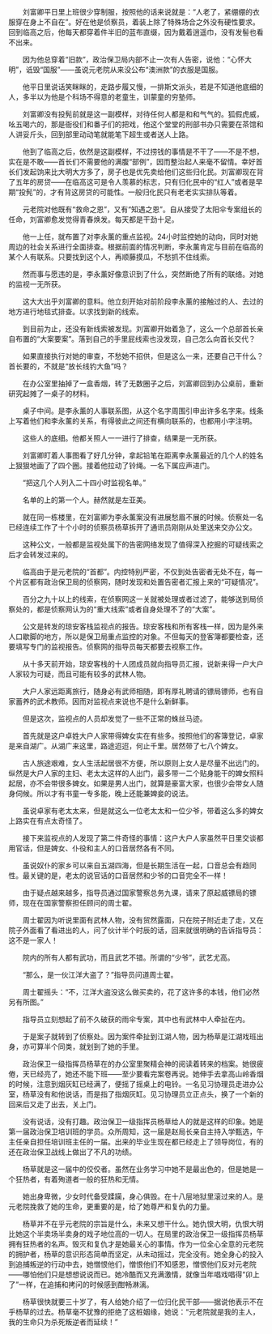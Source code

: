 　　刘富卿平日里上班很少穿制服，按照他的话来说就是：“人老了，紧绷绷的衣服穿在身上不自在”。好在他是侦察员，着装上除了特殊场合之外没有硬性要求。回到临高之后，他每天都穿着件半旧的蓝布直缀，因为戴着逍遥巾，没有发髻也看不出来。

　　因为他总穿着“旧款”，政治保卫局内部不止一次有人告密，说他：“心怀大明”，诋毁“国服”——虽说元老院从来没公布“澳洲款”的衣服是国服。

　　他平日里说话笑眯眯的，走路步履又慢，一排斯文派头，若是不知道他底细的人，多半以为他是个科场不得意的老童生，训蒙童的穷塾师。

　　刘富卿没有投髡前就是这一副模样，对待任何人都是和和气气的。狐假虎威，吆五喝六的，那是衙役们和番子们的把戏，他这个堂堂的刑部书办只需要在茶馆和人讲妥斤头，回到部里动动笔就能笔下超生或者送人上路。

　　他到了临高之后，依然是这副模样，不过捞钱的事情是不干了——不是不想，实在是不敢——首长们不需要他的满腹“部例”，因而整治起人来毫不留情。幸好首长们发起饷来比大明大方多了，房子也是优先卖给他们这些归化民。刘富卿现在背了五年的房贷——在临高这可是令人羡慕的标志，只有归化民中的“红人”或者是早期“投髡”的，才有背这房贷的可能性。一般归化民只有老老实实排队等着。

　　元老院对他既有“救命之恩”，又有“知遇之恩”。自从接受了太阳伞专案组长的任命，刘富卿愈发觉得青春焕发。每天都是干劲十足。

　　他一上任，就布置了对李永薰的重点监视。24小时监控她的动向，同时对她周边的社会关系进行全面排查。根据前面的情况判断，李永薰肯定与目前在临高的某个人有联系。只要找到这个人，再顺藤摸瓜，不愁抓不住线索。

　　然而事与愿违的是，李永薰好像意识到了什么，突然断绝了所有的联络。对她的监视一无所获。

　　这大大出乎刘富卿的意料。他立刻开始对前阶段李永薰的接触过的人、去过的地方进行地毯式排查。以求找到新的线索。

　　到目前为止，还没有新线索被发现。刘富卿开始着急了，这么一个总部首长亲自布置的“大案要案”。落到自己的手里屁线索也没发现，自己怎么向首长交代？

　　如果直接执行对她的审查，不愁她不招供，但是这么一来，还要自己干什么？首长要的，不就是“放长线钓大鱼”吗？

　　在办公室里抽掉了一盒香烟，转了无数圈子之后，刘富卿回到办公桌前，重新研究起摊了一桌子的材料。

　　桌子中间。是李永薰的人事联系图，从这个名字周围引申出许多名字来。线条上写着他们和李永薰的关系，有得彼此之间还有横向联系的，也都用小字注明。

　　这些人的底细。他都关照人一一进行了排查，结果是一无所获。

　　刘富卿盯着人事图看了好几分钟，拿起铅笔在距离李永薰最近的几个人的姓名上狠狠地画了了四个圈。接着他拉动了铃绳。一名下属应声进门。

　　“把这几个人列入二十四小时监视名单。”

　　名单的上的第一个人。赫然就是左亚美。

　　就在同一栋楼里，在刘富卿为李永薰案没有进展愁眉不展的时候。侦察处一名已经连续工作了十个小时的侦察员杨草拆开了通讯员刚刚从处里送来交办公文。

　　这种公文，一般都是监视处属下的告密网络发现了值得深入挖掘的可疑线索之后才会转发过来的。

　　临高由于是元老院的“首都”。内控特别严密，不仅到处告密者无处不在，每一个片区都有政治保卫局的侦察网，随时发现和处置告密者汇报上来的“可疑情况”。

　　百分之九十以上的线索，在侦察网这一关就被处理或者过滤了，能够送到局侦察处的，都是侦察网认为的“重大线索”或者自身处理不了的“大案”。

　　公文是转发的琼安客栈监视点的报告。琼安客栈和所有客栈一样，因为是外来人口歇脚的地方，所以是保卫局重点监控的对象。不但每天的登客簿都要检查，还要填写专门的监视报告。侦察网的指导员每天都要去视察工作。

　　从十多天前开始，琼安客栈的十人团成员就向指导员汇报，说新来得一户大户人家较为可疑，而且可能有较多的武林人物。

　　大户人家远距离旅行，随身必有武师相随，即有厚礼聘请的镖局镖师，也有自家蓄养的武术教师。因而对监视点来说也不是什么新鲜事。

　　但是这次，监视点的人员却发觉了一些不正常的蛛丝马迹。

　　首先就是这户卓姓大户人家带得婢女实在有些多。按照他们的客簿登记，卓家是来自湖广。从湖广来这里，路途迢迢，何止千里。居然带了七八个婢女。

　　古人旅途艰难，女人生活起居很不方便，所以原则上女人是尽量不出远门的。纵然是大户人家的主妇、老太太这样的人出门，最多带一二个贴身能干的婢女照料起居，亦不会带很多婢女。如果是男人出门，就算是豪富大家，也很少会带女人随身伺候。所以才有书童一专多能，晚上还能兼婢妾的说法。

　　虽说卓家有老太太来，但是就这么一位老太太和一位少爷，带着这么多的婢女上路实在有点太奇怪了。

　　接下来监视点的人发现了第二件奇怪的事情：这户大户人家虽然平日里交谈都用官话，但是婢女、仆役和主人的口音居然各有不同。

　　虽说奴仆的家乡可以来自五湖四海，但是长期生活在一起，口音总会有趋同性。最关键的是，老太的说官话的口音居然和少爷的口音完全不一样！

　　由于疑点越来越多，指导员通过国家警察总务九课，请来了原起威镖局的镖师，现在在国家警察担任顾问的周士翟。

　　周士翟因为听说里面有武林人物，没有贸然露面，只在院子附近走了走，又在院子外面看了看进出的人，问了伙计半个时辰的话，回来就很明确的告诉指导员：这不是一家人！

　　院内的所有人都有武功，而且武艺不错。所谓的“少爷”，武艺尤高。

　　“那么，是一伙江洋大盗了？”指导员问道周士翟。

　　周士翟摇头：“不，江洋大盗没这么做买卖的，花了这许多的本钱，他们必然另有所图。”

　　指导员立刻想起了前不久破获的雨伞专案，其中也有武林中人牵扯在内。

　　于是案子就转到了侦察处。因为案件牵扯到江湖人物，因为杨草是江湖戏班出身，亦可算半个同类，就划到了她的手里。

　　政治保卫一级指挥员杨草在的办公室里聚精会神的阅读着转来的档案。她很疲倦，天已经亮了，她还不能下班——至少要看完案卷再说。她伸手去拿高山岭香烟的时候，注意到烟灰缸已经满了，便摇了摇桌上的电铃。一名见习协理员走进办公室，杨草没有和他说话，而是指了指烟灰缸。见习协理员立正点头，换了一个新的回来后又走了出去，关上门。

　　没有说话，没有打趣。政治保卫一级指挥员杨草给人的就是这样的印象。她是第一届政治保卫培训班的学员。众所周知，这一届是赵局长亲自主持入学甄选，午主任亲自担任培训班主任的一届。出来的毕业生现在都已经走上了领导岗位，有的还在政治保卫战线上做出了不凡的功绩。

　　杨草就是这一届中的佼佼者。虽然在业务学习中她不是最出色的，但是她是一个狂热者，有着殉道者一般的狂热和无情。

　　她出身卑微，少女时代备受蹂躏，身心俱毁。在十八层地狱里滚过来的人。是元老院挽救了她的生命，更重要的是，给了她尊严和复仇的力量。

　　杨草并不在乎元老院的宗旨是什么，未来又想干什么。她仇恨大明，仇恨大明比她这个半卖场半卖身的戏子地位高的一切人。在局里的政治保卫一级指挥员杨草拥有狂热者的名声。毁灭和复仇才是她最关心的事情。作为一位全心全意的元老院的拥护者，杨草的意识形态简单而坚定，从未动摇过，完全没有。她全身心的投入到追捕叛逆的行动中去，她憎恨他们，憎恨他们不知感恩，憎恨他们反对元老院——哪怕他们只是想想说说而已。她冷酷而又充满激情，就像当年唱戏唱得“卯上了”一样，在追捕和拷问的时候感到酣畅淋漓。

　　杨草很快就要三十岁了，有人给她介绍了一位归化民干部——据说他表示不在乎杨草的过去。杨草毫不犹豫的拒绝了这桩姻缘，她说：“元老院就是我的主人，我的生命只为杀死叛逆者而延续！”


